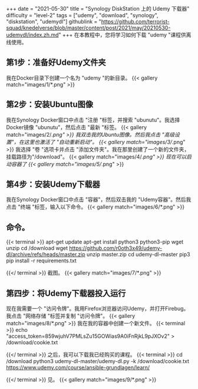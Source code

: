 +++
date = "2021-05-30"
title = "Synology DiskStation 上的 Udemy 下载器"
difficulty = "level-2"
tags = ["udemy", "download", "synology", "diskstation", "udemydl"]
githublink = "https://github.com/terrorist-squad/knedelverse/blob/master/content/post/2021/may/20210530-udemydl/index.zh.md"
+++
在本教程中，您将学习如何下载 "udemy "课程供离线使用。
## 第1步：准备好Udemy文件夹
我在Docker目录下创建一个名为 "udemy "的新目录。
{{< gallery match="images/1/*.png" >}}

## 第2步：安装Ubuntu图像
我在Synology Docker窗口中点击 "注册 "标签，并搜索 "ubunutu"。我选择Docker镜像 "ubunutu"，然后点击 "最新 "标签。
{{< gallery match="images/2/*.png" >}}
我双击我的Ubuntu图像。然后我点击 "高级设置"，在这里也激活了 "自动重新启动"。
{{< gallery match="images/3/*.png" >}}
我选择 "卷 "选项卡并点击 "添加文件夹"。我在那里创建了一个新的文件夹，挂载路径为"/download"。
{{< gallery match="images/4/*.png" >}}
现在可以启动容器了
{{< gallery match="images/5/*.png" >}}

## 第4步：安装Udemy下载器
我在Synology Docker窗口中点击 "容器"，然后双击我的 "Udemy容器"。然后我点击 "终端 "标签，输入以下命令。
{{< gallery match="images/6/*.png" >}}

## 命令。

{{< terminal >}}
apt-get update
apt-get install python3 python3-pip wget unzip
cd /download
wget https://github.com/r0oth3x49/udemy-dl/archive/refs/heads/master.zip
unzip master.zip
cd udemy-dl-master
pip3 pip install -r requirements.txt

{{</ terminal >}}
截图。
{{< gallery match="images/7/*.png" >}}

## 第四步：将Udemy下载器投入运行
现在我需要一个 "访问令牌"。我用Firefox浏览器访问Udemy，并打开Firebug。我点击 "网络存储 "标签并复制 "访问令牌"。
{{< gallery match="images/8/*.png" >}}
我在我的容器中创建一个新文件。
{{< terminal >}}
echo "access_token=859wjuhV7PMLsZu15GOWias9A0iFnRjkL9pJXOv2" > /download/cookie.txt

{{</ terminal >}}
之后，我可以下载我已经购买的课程。
{{< terminal >}}
cd /download
python3 udemy-dl-master/udemy-dl.py -k /download/cookie.txt https://www.udemy.com/course/ansible-grundlagen/learn/

{{</ terminal >}}
见。
{{< gallery match="images/9/*.png" >}}

